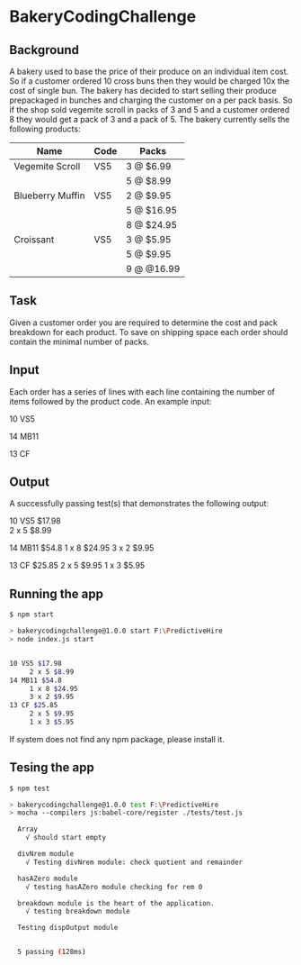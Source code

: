 # BakeryCodingChallenge

## Background

A bakery used to base the price of their produce on an individual item cost. So if a customer ordered 10
cross buns then they would be charged 10x the cost of single bun. The bakery has decided to start
selling their produce prepackaged in bunches and charging the customer on a per pack basis. So if the
shop sold vegemite scroll in packs of 3 and 5 and a customer ordered 8 they would get a pack of 3 and
a pack of 5. The bakery currently sells the following products:

| Name              | Code           | Packs       |
| -------------     | -------------- | ----------- |
| Vegemite Scroll   | VS5            |  3 @ $6.99  | 
|                   |                |  5 @ $8.99  |
| Blueberry Muffin  | VS5            |  2 @ $9.95  |
|                   |                |  5 @ $16.95 |
|                   |                |  8 @ $24.95 |
| Croissant         | VS5            |  3 @ $5.95  |
|                   |                |  5 @ $9.95  |
|                   |                |  9 @ @16.99 |   
                                      
## Task

Given a customer order you are required to determine the cost and pack breakdown for each product.
To save on shipping space each order should contain the minimal number of packs.

## Input

Each order has a series of lines with each line containing the number of items followed by the product
code. An example input:

10 VS5 

14 MB11

13 CF

## Output

A successfully passing test(s) that demonstrates the following output:

10 VS5 $17.98 <br/>
     2 x 5 $8.99
     
14 MB11 $54.8
     1 x 8 $24.95
     3 x 2 $9.95

13 CF $25.85
    2 x 5 $9.95
    1 x 3 $5.95

## Running the app

```bash
$ npm start

> bakerycodingchallenge@1.0.0 start F:\PredictiveHire
> node index.js start


10 VS5 $17.98
     2 x 5 $8.99
14 MB11 $54.8
     1 x 8 $24.95
     3 x 2 $9.95
13 CF $25.85
     2 x 5 $9.95
     1 x 3 $5.95

```

If system does not find any npm package, please install it.

## Tesing the app

```bash
$ npm test

> bakerycodingchallenge@1.0.0 test F:\PredictiveHire
> mocha --compilers js:babel-core/register ./tests/test.js

  Array
    √ should start empty

  divNrem module
    √ Testing divNrem module: check quotient and remainder

  hasAZero module
    √ testing hasAZero module checking for rem 0

  breakdown module is the heart of the application.
    √ testing breakdown module

  Testing dispOutput module


  5 passing (128ms)

```
